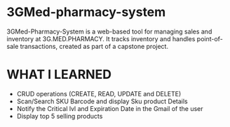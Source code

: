 # 3GMed-pharmacy-system
3GMed-Pharmacy-System is a web-based tool for managing sales and inventory at 3G.MED.PHARMACY. It tracks inventory and handles point-of-sale transactions, created as part of a capstone project.
# WHAT I LEARNED

* CRUD operations (CREATE, READ, UPDATE and DELETE)
* Scan/Search SKU Barcode and display Sku product Details
* Notify the Critical lvl and Expiration Date in the Gmail of the user
* Display top 5 selling products



